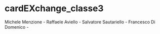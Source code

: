 # cardEXchange_classe3
Michele Menzione - 
Raffaele Aviello - 
Salvatore Sautariello - 
Francesco Di Domenico - 
